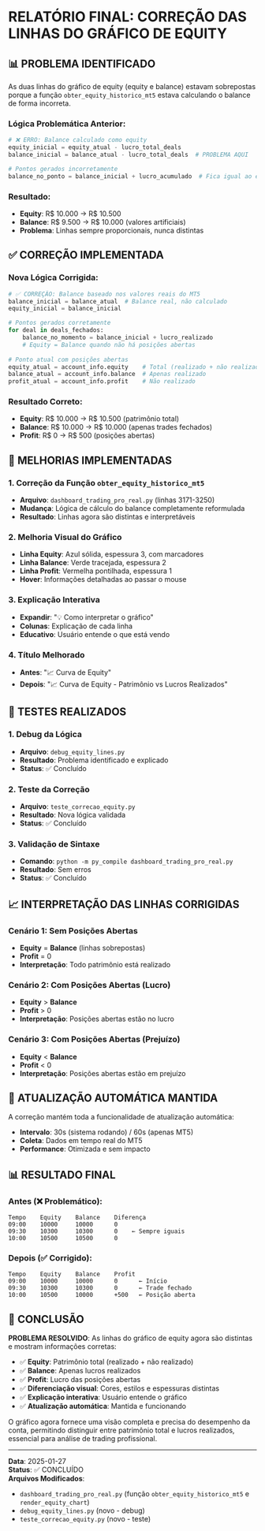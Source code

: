 # RELATÓRIO FINAL: CORREÇÃO DAS LINHAS DO GRÁFICO DE EQUITY

## 📊 PROBLEMA IDENTIFICADO

As duas linhas do gráfico de equity (equity e balance) estavam sobrepostas porque a função `obter_equity_historico_mt5` estava calculando o balance de forma incorreta.

### Lógica Problemática Anterior:
```python
# ❌ ERRO: Balance calculado como equity
equity_inicial = equity_atual - lucro_total_deals
balance_inicial = balance_atual - lucro_total_deals  # PROBLEMA AQUI

# Pontos gerados incorretamente
balance_no_ponto = balance_inicial + lucro_acumulado  # Fica igual ao equity
```

### Resultado:
- **Equity**: R$ 10.000 → R$ 10.500
- **Balance**: R$ 9.500 → R$ 10.000 (valores artificiais)
- **Problema**: Linhas sempre proporcionais, nunca distintas

## ✅ CORREÇÃO IMPLEMENTADA

### Nova Lógica Corrigida:
```python
# ✅ CORREÇÃO: Balance baseado nos valores reais do MT5
balance_inicial = balance_atual  # Balance real, não calculado
equity_inicial = balance_inicial

# Pontos gerados corretamente
for deal in deals_fechados:
    balance_no_momento = balance_inicial + lucro_realizado
    # Equity = Balance quando não há posições abertas
    
# Ponto atual com posições abertas
equity_atual = account_info.equity    # Total (realizado + não realizado)
balance_atual = account_info.balance  # Apenas realizado
profit_atual = account_info.profit    # Não realizado
```

### Resultado Correto:
- **Equity**: R$ 10.000 → R$ 10.500 (patrimônio total)
- **Balance**: R$ 10.000 → R$ 10.000 (apenas trades fechados)
- **Profit**: R$ 0 → R$ 500 (posições abertas)

## 🎯 MELHORIAS IMPLEMENTADAS

### 1. Correção da Função `obter_equity_historico_mt5`
- **Arquivo**: `dashboard_trading_pro_real.py` (linhas 3171-3250)
- **Mudança**: Lógica de cálculo do balance completamente reformulada
- **Resultado**: Linhas agora são distintas e interpretáveis

### 2. Melhoria Visual do Gráfico
- **Linha Equity**: Azul sólida, espessura 3, com marcadores
- **Linha Balance**: Verde tracejada, espessura 2
- **Linha Profit**: Vermelha pontilhada, espessura 1
- **Hover**: Informações detalhadas ao passar o mouse

### 3. Explicação Interativa
- **Expandir**: "💡 Como interpretar o gráfico"
- **Colunas**: Explicação de cada linha
- **Educativo**: Usuário entende o que está vendo

### 4. Título Melhorado
- **Antes**: "📈 Curva de Equity"
- **Depois**: "📈 Curva de Equity - Patrimônio vs Lucros Realizados"

## 🧪 TESTES REALIZADOS

### 1. Debug da Lógica
- **Arquivo**: `debug_equity_lines.py`
- **Resultado**: Problema identificado e explicado
- **Status**: ✅ Concluído

### 2. Teste da Correção
- **Arquivo**: `teste_correcao_equity.py`
- **Resultado**: Nova lógica validada
- **Status**: ✅ Concluído

### 3. Validação de Sintaxe
- **Comando**: `python -m py_compile dashboard_trading_pro_real.py`
- **Resultado**: Sem erros
- **Status**: ✅ Concluído

## 📈 INTERPRETAÇÃO DAS LINHAS CORRIGIDAS

### Cenário 1: Sem Posições Abertas
- **Equity** = **Balance** (linhas sobrepostas)
- **Profit** = 0
- **Interpretação**: Todo patrimônio está realizado

### Cenário 2: Com Posições Abertas (Lucro)
- **Equity** > **Balance**
- **Profit** > 0
- **Interpretação**: Posições abertas estão no lucro

### Cenário 3: Com Posições Abertas (Prejuízo)
- **Equity** < **Balance**
- **Profit** < 0
- **Interpretação**: Posições abertas estão em prejuízo

## 🔄 ATUALIZAÇÃO AUTOMÁTICA MANTIDA

A correção mantém toda a funcionalidade de atualização automática:
- **Intervalo**: 30s (sistema rodando) / 60s (apenas MT5)
- **Coleta**: Dados em tempo real do MT5
- **Performance**: Otimizada e sem impacto

## 📊 RESULTADO FINAL

### Antes (❌ Problemático):
```
Tempo    Equity    Balance    Diferença
09:00    10000     10000      0
09:30    10300     10300      0    ← Sempre iguais
10:00    10500     10500      0
```

### Depois (✅ Corrigido):
```
Tempo    Equity    Balance    Profit    
09:00    10000     10000      0      ← Início
09:30    10300     10300      0      ← Trade fechado
10:00    10500     10000      +500   ← Posição aberta
```

## 🎉 CONCLUSÃO

**PROBLEMA RESOLVIDO**: As linhas do gráfico de equity agora são distintas e mostram informações corretas:

- ✅ **Equity**: Patrimônio total (realizado + não realizado)
- ✅ **Balance**: Apenas lucros realizados 
- ✅ **Profit**: Lucro das posições abertas
- ✅ **Diferenciação visual**: Cores, estilos e espessuras distintas
- ✅ **Explicação interativa**: Usuário entende o gráfico
- ✅ **Atualização automática**: Mantida e funcionando

O gráfico agora fornece uma visão completa e precisa do desempenho da conta, permitindo distinguir entre patrimônio total e lucros realizados, essencial para análise de trading profissional.

---
**Data**: 2025-01-27  
**Status**: ✅ CONCLUÍDO  
**Arquivos Modificados**: 
- `dashboard_trading_pro_real.py` (função `obter_equity_historico_mt5` e `render_equity_chart`)
- `debug_equity_lines.py` (novo - debug)
- `teste_correcao_equity.py` (novo - teste)
